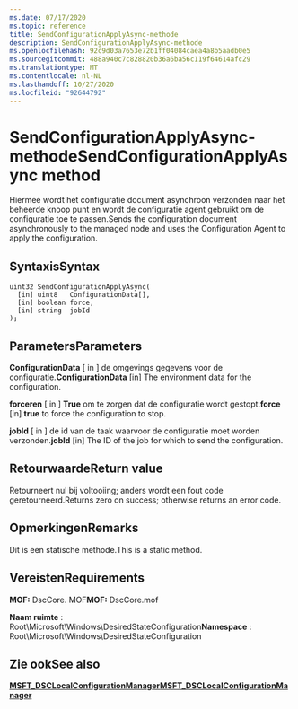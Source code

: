 ```yaml
---
ms.date: 07/17/2020
ms.topic: reference
title: SendConfigurationApplyAsync-methode
description: SendConfigurationApplyAsync-methode
ms.openlocfilehash: 92c9d03a7653e72b1ff04084caea4a8b5aadb0e5
ms.sourcegitcommit: 488a940c7c828820b36a6ba56c119f64614afc29
ms.translationtype: MT
ms.contentlocale: nl-NL
ms.lasthandoff: 10/27/2020
ms.locfileid: "92644792"
---
```

# <a name="sendconfigurationapplyasync-method"></a><span data-ttu-id="bdb8a-103">SendConfigurationApplyAsync-methode</span><span class="sxs-lookup"><span data-stu-id="bdb8a-103">SendConfigurationApplyAsync method</span></span>

<span data-ttu-id="bdb8a-104">Hiermee wordt het configuratie document asynchroon verzonden naar het beheerde knoop punt en wordt de configuratie agent gebruikt om de configuratie toe te passen.</span><span class="sxs-lookup"><span data-stu-id="bdb8a-104">Sends the configuration document asynchronously to the managed node and uses the Configuration Agent to apply the configuration.</span></span>

## <a name="syntax"></a><span data-ttu-id="bdb8a-105">Syntaxis</span><span class="sxs-lookup"><span data-stu-id="bdb8a-105">Syntax</span></span>

```mof
uint32 SendConfigurationApplyAsync(
  [in] uint8   ConfigurationData[],
  [in] boolean force,
  [in] string  jobId
);
```

## <a name="parameters"></a><span data-ttu-id="bdb8a-106">Parameters</span><span class="sxs-lookup"><span data-stu-id="bdb8a-106">Parameters</span></span>

<span data-ttu-id="bdb8a-107">**ConfigurationData** \[ in \] de omgevings gegevens voor de configuratie.</span><span class="sxs-lookup"><span data-stu-id="bdb8a-107">**ConfigurationData** \[in\] The environment data for the configuration.</span></span>

<span data-ttu-id="bdb8a-108">**forceren** \[ in \] **True** om te zorgen dat de configuratie wordt gestopt.</span><span class="sxs-lookup"><span data-stu-id="bdb8a-108">**force** \[in\] **true** to force the configuration to stop.</span></span>

<span data-ttu-id="bdb8a-109">**jobId** \[ in \] de id van de taak waarvoor de configuratie moet worden verzonden.</span><span class="sxs-lookup"><span data-stu-id="bdb8a-109">**jobId** \[in\] The ID of the job for which to send the configuration.</span></span>

## <a name="return-value"></a><span data-ttu-id="bdb8a-110">Retourwaarde</span><span class="sxs-lookup"><span data-stu-id="bdb8a-110">Return value</span></span>

<span data-ttu-id="bdb8a-111">Retourneert nul bij voltooiing; anders wordt een fout code geretourneerd.</span><span class="sxs-lookup"><span data-stu-id="bdb8a-111">Returns zero on success; otherwise returns an error code.</span></span>

## <a name="remarks"></a><span data-ttu-id="bdb8a-112">Opmerkingen</span><span class="sxs-lookup"><span data-stu-id="bdb8a-112">Remarks</span></span>

<span data-ttu-id="bdb8a-113">Dit is een statische methode.</span><span class="sxs-lookup"><span data-stu-id="bdb8a-113">This is a static method.</span></span>

## <a name="requirements"></a><span data-ttu-id="bdb8a-114">Vereisten</span><span class="sxs-lookup"><span data-stu-id="bdb8a-114">Requirements</span></span>

<span data-ttu-id="bdb8a-115">**MOF:** DscCore. MOF</span><span class="sxs-lookup"><span data-stu-id="bdb8a-115">**MOF:** DscCore.mof</span></span>

<span data-ttu-id="bdb8a-116">**Naam ruimte** : Root\Microsoft\Windows\DesiredStateConfiguration</span><span class="sxs-lookup"><span data-stu-id="bdb8a-116">**Namespace** : Root\Microsoft\Windows\DesiredStateConfiguration</span></span>

## <a name="see-also"></a><span data-ttu-id="bdb8a-117">Zie ook</span><span class="sxs-lookup"><span data-stu-id="bdb8a-117">See also</span></span>

[<span data-ttu-id="bdb8a-118">**MSFT_DSCLocalConfigurationManager**</span><span class="sxs-lookup"><span data-stu-id="bdb8a-118">**MSFT_DSCLocalConfigurationManager**</span></span>](msft-dsclocalconfigurationmanager.md)
